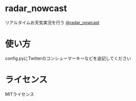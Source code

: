 # radar_nowcast
リアルタイムお天気実況を行う [@radar_nowcast](http://twitter.com/radar_nowcast)

# 使い方
config.pyにTwitterのコンシューマーキーなどを追記してください

# ライセンス
MITライセンス
